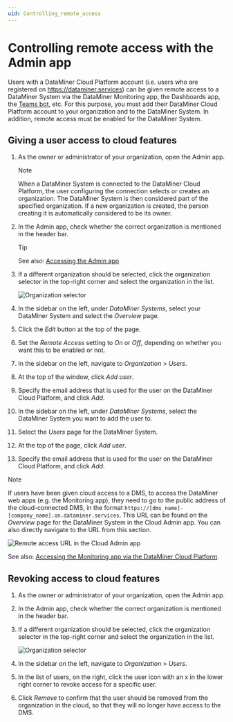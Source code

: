 ```yaml
---
uid: Controlling_remote_access
---
```


# Controlling remote access with the Admin app

Users with a DataMiner Cloud Platform account (i.e. users who are registered on <https://dataminer.services>) can be given remote access to a DataMiner System via the DataMiner Monitoring app, the Dashboards app, the [Teams bot](xref:DataMiner_Teams_bot), etc. For this purpose, you must add their DataMiner Cloud Platform account to your organization and to the DataMiner System. In addition, remote access must be enabled for the DataMiner System.

## Giving a user access to cloud features

1. As the owner or administrator of your organization, open the Admin app.

   > [!NOTE]
   > When a DataMiner System is connected to the DataMiner Cloud Platform, the user configuring the connection selects or creates an organization. The DataMiner System is then considered part of the specified organization. If a new organization is created, the person creating it is automatically considered to be its owner.

1. In the Admin app, check whether the correct organization is mentioned in the header bar.

   > [!TIP]
   > See also: [Accessing the Admin app](xref:Accessing_the_Admin_app)

1. If a different organization should be selected, click the organization selector in the top-right corner and select the organization in the list.

   ![Organization selector](~/user-guide/images/CloudAdmin_Selector.png)

1. In the sidebar on the left, under *DataMiner Systems*, select your DataMiner System and select the *Overview* page.

1. Click the *Edit* button at the top of the page.

1. Set the *Remote Access* setting to *On* or *Off*, depending on whether you want this to be enabled or not.

1. In the sidebar on the left, navigate to *Organization* > *Users*.

1. At the top of the window, click *Add user*.

1. Specify the email address that is used for the user on the DataMiner Cloud Platform, and click *Add*.

1. In the sidebar on the left, under *DataMiner Systems*, select the DataMiner System you want to add the user to.

1. Select the *Users* page for the DataMiner System.

1. At the top of the page, click *Add user*.

1. Specify the email address that is used for the user on the DataMiner Cloud Platform, and click *Add*.

> [!NOTE]
> If users have been given cloud access to a DMS, to access the DataMiner web apps (e.g. the Monitoring app), they need to go to the public address of the cloud-connected DMS, in the format `https://[dms_name]-[company_name].on.dataminer.services`. This URL can be found on the *Overview* page for the DataMiner System in the Cloud Admin app. You can also directly navigate to the URL from this section.
>
> ![Remote access URL in the Cloud Admin app](~/user-guide/images/CloudRemoteAccessUrl.png)
>
> See also: [Accessing the Monitoring app via the DataMiner Cloud Platform](Accessing_the_Monitoring_app#accessing-the-monitoring-app-via-the-dataminer-cloud-platform).

## Revoking access to cloud features

1. As the owner or administrator of your organization, open the Admin app.

1. In the Admin app, check whether the correct organization is mentioned in the header bar.

1. If a different organization should be selected, click the organization selector in the top-right corner and select the organization in the list.

   ![Organization selector](~/user-guide/images/CloudAdmin_Selector.png)

1. In the sidebar on the left, navigate to *Organization* > *Users*.

1. In the list of users, on the right, click the user icon with an x in the lower right corner to revoke access for a specific user.

1. Click *Remove* to confirm that the user should be removed from the organization in the cloud, so that they will no longer have access to the DMS.
